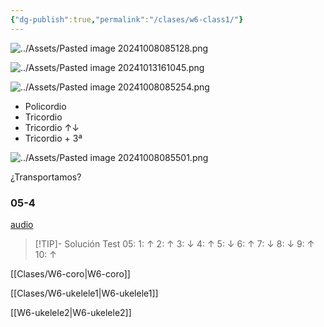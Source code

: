 ```yaml
---
{"dg-publish":true,"permalink":"/clases/w6-class1/"}
---
```



<div class="slide">

![../Assets/Pasted image 20241008085128.png](/img/user/Assets/Pasted%20image%2020241008085128.png)

</div>
<div class="slide">

![../Assets/Pasted image 20241013161045.png](/img/user/Assets/Pasted%20image%2020241013161045.png)

</div>
<div class="slide">

![../Assets/Pasted image 20241008085254.png](/img/user/Assets/Pasted%20image%2020241008085254.png)

</div>
<div class="slide">

- Policordio
- Tricordio
- Tricordio ↑↓
- Tricordio + 3ª

</div>
<div class="slide">

![../Assets/Pasted image 20241008085501.png](/img/user/Assets/Pasted%20image%2020241008085501.png)

¿Transportamos?

</div>
<div class="slide">

### 05-4

[audio](https://drive.google.com/file/d/1-kJZQk2GHIyo1-MRMEvMlsLdSaWoJfYV/view)

> [!TIP]- Solución
>Test 05: 1: ↑   2: ↑    3: ↓    4: ↑    5: ↓    6: ↑    7: ↓    8: ↓    9: ↑    10: ↑

</div>
<div class="slide">

[[Clases/W6-coro\|W6-coro]]

[[Clases/W6-ukelele1\|W6-ukelele1]]

[[W6-ukelele2\|W6-ukelele2]]

</div>
